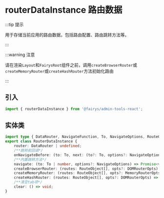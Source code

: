 # routerDataInstance 路由数据

:::tip 提示

用于存储当前应用的路由数据，包括路由配置、路由跳转方法等。

:::

:::warning 注意

请在渲染`Layout`和`FairysRoot`组件之前，调用`createBrowserRouter`或`createMemoryRouter`或`createHashRouter`方法初始化路由

:::

## 引入

```ts
import { routerDataInstance } from '@fairys/admin-tools-react';
```

## 实体类

```ts
import type { DataRouter, NavigateFunction, To, NavigateOptions, RouteObject, DOMRouterOpts, MemoryRouterOpts } from 'react-router';
export class RouterDataInstance {
    router: DataRouter | undefined;
    /**跳转前回调*/
    onNavigateBefore: (to: To, next: (to?: To, options?: NavigateOptions) => void) => Promise<boolean>;
    /**内置跳转方法*/
    navigate: (to: To | number, options?: NavigateOptions) => Promise<void>;
    createBrowserRouter: (routes: RouteObject[], opts?: DOMRouterOpts) => DataRouter;
    createMemoryRouter: (routes: RouteObject[], opts?: MemoryRouterOpts) => DataRouter;
    createHashRouter: (routes: RouteObject[], opts?: DOMRouterOpts) => DataRouter;
    /**清空tab项*/
    clear: () => void;
}
```
